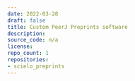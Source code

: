 ```yaml
---
date: 2022-03-28
draft: false
title: Custom PeerJ Preprints software
description:
source_code: n/a
license:
repo_count: 1
repositories:
- scielo_preprints
---
```



